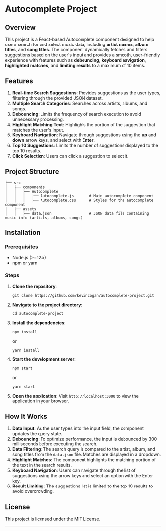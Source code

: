 # Autocomplete Project

## Overview

This project is a React-based Autocomplete component designed to help users search for and select music data, including **artist names**, **album titles**, and **song titles**. The component dynamically fetches and filters suggestions based on the user's input and provides a smooth, user-friendly experience with features such as **debouncing**, **keyboard navigation**, **highlighted matches**, and **limiting results** to a maximum of 10 items.

## Features

1. **Real-time Search Suggestions**: Provides suggestions as the user types, filtering through the provided JSON dataset.
2. **Multiple Search Categories**: Searches across artists, albums, and songs.
3. **Debouncing**: Limits the frequency of search execution to avoid unnecessary processing.
4. **Highlight Matching Text**: Highlights the portion of the suggestion that matches the user's input.
5. **Keyboard Navigation**: Navigate through suggestions using the **up** and **down** arrow keys, and select with **Enter**.
6. **Top 10 Suggestions**: Limits the number of suggestions displayed to the top 10 results.
7. **Click Selection**: Users can click a suggestion to select it.

## Project Structure

```
├── src
│   ├── components
│   │   ├── Autocomplete
│   │   │   ├── Autocomplete.js       # Main autocomplete component
│   │   │   ├── Autocomplete.css      # Styles for the autocomplete component
│   ├── assets
│   │   ├── data.json                 # JSON data file containing music info (artists, albums, songs)
```

## Installation

### Prerequisites

- Node.js (>=12.x)
- npm or yarn

### Steps

1. **Clone the repository**:
   ```
   git clone https://github.com/kevincogan/autocomplete-project.git
   ```
   
2. **Navigate to the project directory**:
   ```
   cd autocomplete-project
   ```

3. **Install the dependencies**:
   ```
   npm install
   ```
   or
   ```
   yarn install
   ```

4. **Start the development server**:
   ```
   npm start
   ```
   or
   ```
   yarn start
   ```

5. **Open the application**:
   Visit `http://localhost:3000` to view the application in your browser.




## How It Works

1. **Data Input**: As the user types into the input field, the component updates the query state.
2. **Debouncing**: To optimize performance, the input is debounced by 300 milliseconds before executing the search.
3. **Data Filtering**: The search query is compared to the artist, album, and song titles from the `data.json` file. Matches are displayed in a dropdown.
4. **Highlight Matches**: The component highlights the matching portion of the text in the search results.
5. **Keyboard Navigation**: Users can navigate through the list of suggestions using the arrow keys and select an option with the Enter key.
6. **Result Limiting**: The suggestions list is limited to the top 10 results to avoid overcrowding.


## License

This project is licensed under the MIT License.

---
